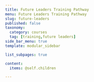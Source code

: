 ```yaml
---
title: Future Leaders Training Pathway
menu: Future Leaders Training Pathway
slug: future-leaders
published: false
taxonomy:
  category: courses
  tag: [training,future leaders]
side_bar_menu: true
template: modular_sidebar

list_subpages: true

content:
  items: @self.children

---
```

